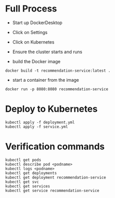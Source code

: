
# Full Process

* Start up DockerDesktop
* Click on Settings
* Click on Kubernetes
* Ensure the cluster starts and runs

* build the Docker image
```
docker build -t recommendation-service:latest .
```

* start a container from the image
```
docker run -p 8080:8080 recommendation-service
```


#  Deploy to Kubernetes

```
kubectl apply -f deployment.yml
kubectl apply -f service.yml
```


# Verification commands

```
kubectl get pods
kubectl describe pod <podname>
kubectl logs <podname>
kubectl get deployments
kubectl get deployment recommendation-service
kubectl get svc
kubectl get services
kubectl get service recommendation-service

```

